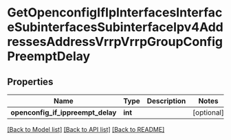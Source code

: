 # GetOpenconfigIfIpInterfacesInterfaceSubinterfacesSubinterfaceIpv4AddressesAddressVrrpVrrpGroupConfigPreemptDelay

## Properties
Name | Type | Description | Notes
------------ | ------------- | ------------- | -------------
**openconfig_if_ippreempt_delay** | **int** |  | [optional] 

[[Back to Model list]](../README.md#documentation-for-models) [[Back to API list]](../README.md#documentation-for-api-endpoints) [[Back to README]](../README.md)


